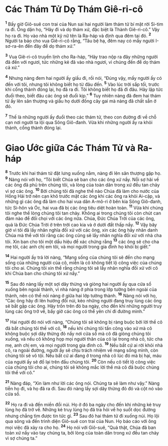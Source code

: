 # Các Thám Tử Dọ Thám Giê-ri-cô
<sup><b>1</b></sup> Bấy giờ Giô-suê con trai của Nun sai hai người làm thám tử bí mật rời Si-tim ra đi. Ông dặn họ, “Hãy đi và dọ thám xứ, đặc biệt là Thành Giê-ri-cô.” Vậy họ ra đi. Họ vào nhà một kỹ nữ tên là Ra-háp và định qua đêm tại đó. <sup><b>2</b></sup> Người ta báo cho vua Giê-ri-cô rằng, “Tâu bệ hạ, đêm nay có mấy người I-sơ-ra-ên đến đây để dọ thám xứ.”

<sup><b>3</b></sup> Vua Giê-ri-cô truyền lịnh cho Ra-háp, “Hãy trao nộp ra đây những người đã đến với ngươi, tức những kẻ đã vào nhà ngươi, vì chúng đến để dọ thám cả xứ.”

<sup><b>4</b></sup> Nhưng nàng đem hai người ấy giấu đi, rồi nói, “Ðúng vậy, mấy người ấy có đến với tôi, nhưng tôi không biết họ từ đâu đến. <sup><b>5</b></sup> Vào lúc trời sắp tối, trước khi cổng thành đóng lại, họ đã ra đi. Tôi không biết họ đã đi đâu. Hãy lập tức đuổi theo, biết đâu các ông sẽ đuổi kịp.” <sup><b>6</b></sup> Tuy nhiên nàng đã đem hai thám tử ấy lên sân thượng và giấu họ dưới đống cây gai mà nàng đã chất sẵn ở đó.

<sup><b>7</b></sup> Thế là những người ấy đuổi theo các thám tử, theo con đường đi về chỗ cạn nơi người ta lội qua Sông Giô-đanh. Vừa khi những người ấy ra khỏi thành, cổng thành đóng lại.


# Giao Ước giữa Các Thám Tử và Ra-háp
<sup><b>8</b></sup> Trước khi hai thám tử đặt lưng xuống nằm, nàng đi lên sân thượng gặp họ. <sup><b>9</b></sup> Nàng nói với họ, “Tôi biết Chúa sẽ ban cho các ông xứ nầy. Nỗi sợ hãi về các ông đã phủ trên chúng tôi, và lòng của toàn dân trong xứ đều tan chảy vì sợ các ông. <sup><b>10</b></sup> Bởi chúng tôi đã nghe thể nào Chúa đã làm cho nước của Hồng Hải trở nên cạn khô trước mặt các ông khi các ông ra khỏi Ai-cập, và những gì các ông đã làm cho hai vua dân A-mô-ri ở bên kia Sông Giô-đanh, tức Si-hôn và Óc, hai vua đã bị các ông tiêu diệt hoàn toàn. <sup><b>11</b></sup> Vừa khi chúng tôi nghe thế lòng chúng tôi tan chảy. Không ai trong chúng tôi còn chút can đảm nào để đối chọi với các ông nữa. Chúa, Ðức Chúa Trời của các ông, quả là Ðức Chúa Trời ở trên trời cao kia và ở dưới đất thấp nầy. <sup><b>12</b></sup> Vậy bây giờ vì tôi đã lấy nhân nghĩa đối xử với các ông, xin các ông hãy nhân danh Chúa mà thề với tôi rằng các ông cũng sẽ lấy nhân nghĩa đối xử với nhà cha tôi. Xin ban cho tôi một dấu hiệu để xác chứng rằng <sup><b>13</b></sup> các ông sẽ cho cha mẹ tôi, các anh chị em tôi, và mọi người trong gia đình họ khỏi bị giết.”

<sup><b>14</b></sup> Hai người ấy trả lời nàng, “Mạng sống của chúng tôi sẽ đền cho mạng sống của những người của cô, miễn là cô không tiết lộ công việc của chúng tôi cho ai. Chúng tôi xin thề rằng chúng tôi sẽ lấy nhân nghĩa đối xử với cô khi Chúa ban cho chúng tôi xứ nầy.”

<sup><b>15</b></sup> Sau đó nàng lấy một sợi dây thừng và giòng hai người ấy qua cửa sổ xuống bên ngoài thành, vì nhà nàng ở phía trong lớp tường bên ngoài của thành, nên có thể nói nàng ở giữa hai lớp tường thành. <sup><b>16</b></sup> Nàng nói với họ, “Các ông hãy đi lên hướng đồi núi, kẻo những người đang truy lùng các ông sẽ bắt gặp các ông. Hãy trốn trên đó ba ngày, cho đến khi những người truy lùng các ông trở về, bấy giờ các ông có thể yên chí đi đường mình.”

<sup><b>17</b></sup> Hai người đó nói với nàng, “Chúng tôi sẽ không bị ràng buộc bởi lời thề cô đã bắt chúng tôi thề với cô, <sup><b>18</b></sup> nếu khi chúng tôi tấn công vào xứ mà cô không buộc sợi dây thừng đỏ nầy nơi cửa sổ mà cô đã giòng chúng tôi xuống, và nếu cô không họp mọi người thân của cô lại trong nhà cô, tức cha mẹ, anh chị em, và mọi người trong gia đình cô. <sup><b>19</b></sup> Nếu bất cứ ai rời khỏi nhà cô, ra ngoài đường, người ấy sẽ chịu trách nhiệm về mạng sống mình, còn chúng tôi sẽ vô tội. Nếu bất cứ ai đang ở trong nhà cô lúc đó mà bị hại, máu của người ấy sẽ đổ lại trên đầu chúng tôi. <sup><b>20</b></sup> Còn nếu cô tiết lộ công việc của chúng tôi cho ai, chúng tôi sẽ không mắc lời thề mà cô đã buộc chúng tôi thề với cô.”

<sup><b>21</b></sup> Nàng đáp, “Xin làm như lời các ông nói. Chúng ta sẽ làm như vậy.” Nàng tiễn họ đi, và họ đã ra đi. Sau đó nàng lấy sợi dây thừng đỏ đó và cột nó vào cửa sổ.

<sup><b>22</b></sup> Họ ra đi và đến miền đồi núi. Họ ở đó ba ngày cho đến khi những kẻ truy lùng họ đã trở về. Những kẻ truy lùng họ đã tra hỏi về họ suốt dọc đường nhưng chẳng tìm được tin tức gì. <sup><b>23</b></sup> Sau đó hai thám tử đi xuống núi. Họ lội qua sông và đến trình diện Giô-suê con trai của Nun. Họ báo cáo với ông mọi việc đã xảy ra cho họ. <sup><b>24</b></sup> Họ nói với Giô-suê, “Quả thật, Chúa đã ban toàn xứ nầy vào tay chúng ta, bởi lòng của toàn dân trong xứ đều tan chảy vì sợ chúng ta.”